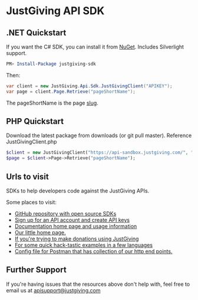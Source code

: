 JustGiving API SDK
===================

.NET Quickstart
---------------

If you want the C# SDK, you can install it from [NuGet](http://nuget.org/List/Packages/justgiving-sdk).
Includes Silverlight support.

```powershell
PM> Install-Package justgiving-sdk
```

Then:
```csharp
var client = new JustGiving.Api.Sdk.JustGivingClient("APIKEY");
var page = client.Page.Retrieve("pageShortName");
```      

The pageShortName is the page [slug](https://en.wikipedia.org/wiki/Semantic_URL#Slug).

PHP Quickstart
---------------

Download the latest package from downloads (or git pull master).
Reference JustGivingClient.php

```php
$client = new JustGivingClient("https://api-sandbox.justgiving.com/", "your-api-key", 1, "apiunittests@justgiving.com", "password");
$page = $client->Page->Retrieve("pageShortName");
```

Urls to visit
-------------

SDKs to help developers code against the JustGiving APIs.

Some places to visit:

* [GitHub repository with open source SDKs](https://github.com/JustGiving/JustGiving.Api.Sdk)
* [Sign up for an API account and create API keys](http://apimanagement.justgiving.com/)
* [Documentation home page and usage information](https://api.justgiving.com)
* [Our little home page.](http://www.justgiving.com/developer)
* [If you're trying to make donations using JustGiving](http://www.justgiving.com/developer/simple-donation-integration)
* [For some quick hack-tastic examples in a few languages](https://github.com/JustGiving/JustGiving.Api.Sdk/wiki)
* [Config file for Postman that has collection of our http end points. ](https://github.com/JustGiving/JustGiving.Api.Tools.Postman)
	
Further Support
---------------

If you're having issues that the resources above don't help with, feel free to email us at apisupport@justgiving.com
